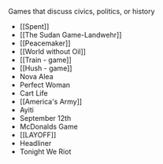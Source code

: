 Games that discuss civics, politics, or history

 - [[Spent]]
 - [[The Sudan Game-Landwehr]]
 - [[Peacemaker]]
 - [[World without Oil]]
 - [[Train - game]]
 - [[Hush - game]]
 - Nova Alea
 - Perfect Woman
 - Cart Life
 - [[America's Army]]
 - Ayiti
 - September 12th
 - McDonalds Game
 - [[LAYOFF]]
 - Headliner
 - Tonight We Riot
